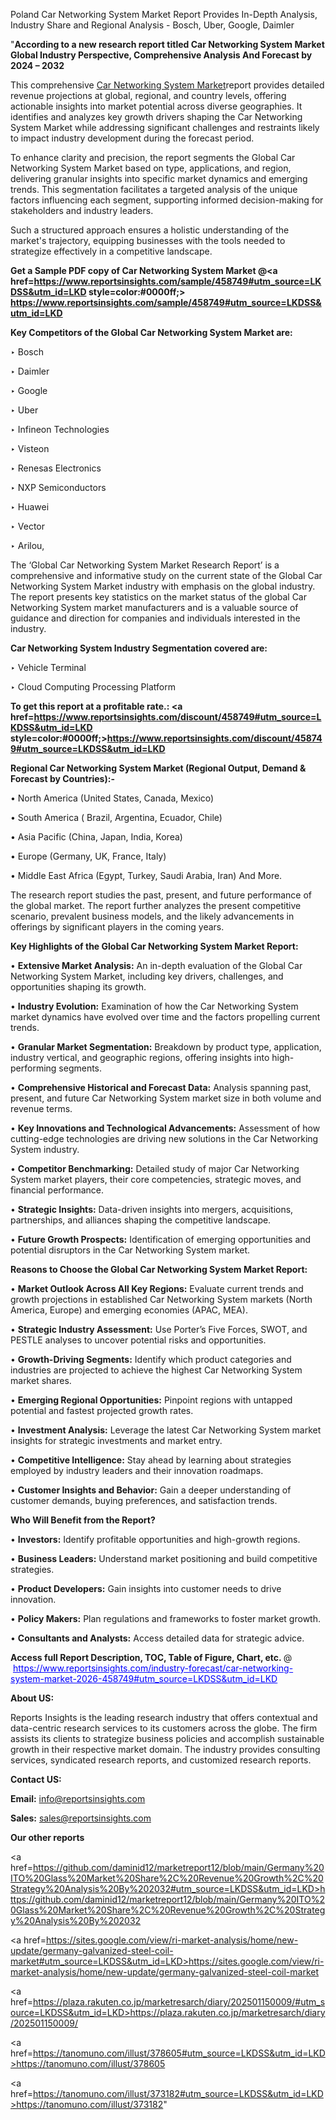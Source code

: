 Poland Car Networking System Market Report Provides In-Depth Analysis, Industry Share and Regional Analysis - Bosch, Uber, Google, Daimler

"<strong>According to a new research report titled Car Networking System Market Global Industry Perspective, Comprehensive Analysis And Forecast by 2024 – 2032</strong>

This comprehensive <a href=https://www.reportsinsights.com/sample/458749>Car Networking System Market</a>report provides detailed revenue projections at global, regional, and country levels, offering actionable insights into market potential across diverse geographies. It identifies and analyzes key growth drivers shaping the Car Networking System Market while addressing significant challenges and restraints likely to impact industry development during the forecast period.

To enhance clarity and precision, the report segments the Global Car Networking System Market based on type, applications, and region, delivering granular insights into specific market dynamics and emerging trends. This segmentation facilitates a targeted analysis of the unique factors influencing each segment, supporting informed decision-making for stakeholders and industry leaders.

Such a structured approach ensures a holistic understanding of the market's trajectory, equipping businesses with the tools needed to strategize effectively in a competitive landscape.

<strong>Get a Sample PDF copy of Car Networking System Market </strong><strong>@<a href=https://www.reportsinsights.com/sample/458749#utm_source=LKDSS&utm_id=LKD style=color:#0000ff;> https://www.reportsinsights.com/sample/458749#utm_source=LKDSS&utm_id=LKD</a></strong></font>

<strong>Key Competitors of the Global Car Networking System Market are:</strong>

‣ Bosch

‣ Daimler

‣ Google

‣ Uber

‣ Infineon Technologies

‣ Visteon

‣ Renesas Electronics

‣ NXP Semiconductors

‣ Huawei

‣ Vector

‣ Arilou,

The ‘Global Car Networking System Market Research Report’ is a comprehensive and informative study on the current state of the Global Car Networking System Market industry with emphasis on the global industry. The report presents key statistics on the market status of the global Car Networking System market manufacturers and is a valuable source of guidance and direction for companies and individuals interested in the industry.

<strong>Car Networking System Industry Segmentation covered are:</strong>

‣ Vehicle Terminal

‣ Cloud Computing Processing Platform

<strong>To get this report at a profitable rate.: <a href=https://www.reportsinsights.com/discount/458749#utm_source=LKDSS&utm_id=LKD style=color:#0000ff;>https://www.reportsinsights.com/discount/458749#utm_source=LKDSS&utm_id=LKD</a></strong></font>

<strong>Regional Car Networking System Market (Regional Output, Demand &amp; Forecast by Countries):-</strong>

• North America (United States, Canada, Mexico)

• South America ( Brazil, Argentina, Ecuador, Chile)

• Asia Pacific (China, Japan, India, Korea)

• Europe (Germany, UK, France, Italy)

• Middle East Africa (Egypt, Turkey, Saudi Arabia, Iran) And More.

The research report studies the past, present, and future performance of the global market. The report further analyzes the present competitive scenario, prevalent business models, and the likely advancements in offerings by significant players in the coming years.

<strong>Key Highlights of the Global Car Networking System Market Report:</strong>

• <strong>Extensive Market Analysis:</strong> An in-depth evaluation of the Global Car Networking System Market, including key drivers, challenges, and opportunities shaping its growth.

• <strong>Industry Evolution:</strong> Examination of how the Car Networking System market dynamics have evolved over time and the factors propelling current trends.

• <strong>Granular Market Segmentation:</strong> Breakdown by product type, application, industry vertical, and geographic regions, offering insights into high-performing segments.

• <strong>Comprehensive Historical and Forecast Data:</strong> Analysis spanning past, present, and future Car Networking System market size in both volume and revenue terms.

• <strong>Key Innovations and Technological Advancements:</strong> Assessment of how cutting-edge technologies are driving new solutions in the Car Networking System industry.

• <strong>Competitor Benchmarking:</strong> Detailed study of major Car Networking System market players, their core competencies, strategic moves, and financial performance.

• <strong>Strategic Insights:</strong> Data-driven insights into mergers, acquisitions, partnerships, and alliances shaping the competitive landscape.

• <strong>Future Growth Prospects:</strong> Identification of emerging opportunities and potential disruptors in the Car Networking System market.

<strong>Reasons to Choose the Global Car Networking System Market Report:</strong>

• <strong>Market Outlook Across All Key Regions:</strong> Evaluate current trends and growth projections in established Car Networking System markets (North America, Europe) and emerging economies (APAC, MEA).

• <strong>Strategic Industry Assessment:</strong> Use Porter’s Five Forces, SWOT, and PESTLE analyses to uncover potential risks and opportunities.

• <strong>Growth-Driving Segments:</strong> Identify which product categories and industries are projected to achieve the highest Car Networking System market shares.

• <strong>Emerging Regional Opportunities:</strong> Pinpoint regions with untapped potential and fastest projected growth rates.

• <strong>Investment Analysis:</strong> Leverage the latest Car Networking System market insights for strategic investments and market entry.

• <strong>Competitive Intelligence:</strong> Stay ahead by learning about strategies employed by industry leaders and their innovation roadmaps.

• <strong>Customer Insights and Behavior:</strong> Gain a deeper understanding of customer demands, buying preferences, and satisfaction trends.

<strong>Who Will Benefit from the Report?</strong>

• <strong>Investors:</strong> Identify profitable opportunities and high-growth regions.

• <strong>Business Leaders:</strong> Understand market positioning and build competitive strategies.

• <strong>Product Developers:</strong> Gain insights into customer needs to drive innovation.

• <strong>Policy Makers:</strong> Plan regulations and frameworks to foster market growth.

• <strong>Consultants and Analysts:</strong> Access detailed data for strategic advice.
</ul>
<strong>Access full Report Description, TOC, Table of Figure, Chart, etc. </strong>@  <a href=https://www.reportsinsights.com/industry-forecast/car-networking-system-market-2026-458749#utm_source=LKDSS&utm_id=LKD style=color:#0000ff;>https://www.reportsinsights.com/industry-forecast/car-networking-system-market-2026-458749#utm_source=LKDSS&utm_id=LKD</a></font>

<strong><strong>About US</strong>:</strong>

Reports Insights is the leading research industry that offers contextual and data-centric research services to its customers across the globe. The firm assists its clients to strategize business policies and accomplish sustainable growth in their respective market domain. The industry provides consulting services, syndicated research reports, and customized research reports.

<strong>Contact US:</strong>

<p class=""""><b>Email:</b> <a href=mailto:info@reportsinsights.com>info@reportsinsights.com</a></p>
<p class=""""><b>Sales:</b> <a href=mailto:sales@reportsinsights.com>sales@reportsinsights.com</a></p>

<strong>Our other reports</strong>

<a href=https://github.com/daminid12/marketreport12/blob/main/Germany%20ITO%20Glass%20Market%20Share%2C%20Revenue%20Growth%2C%20Strategy%20Analysis%20By%202032#utm_source=LKDSS&utm_id=LKD>https://github.com/daminid12/marketreport12/blob/main/Germany%20ITO%20Glass%20Market%20Share%2C%20Revenue%20Growth%2C%20Strategy%20Analysis%20By%202032</a>

<a href=https://sites.google.com/view/ri-market-analysis/home/new-update/germany-galvanized-steel-coil-market#utm_source=LKDSS&utm_id=LKD>https://sites.google.com/view/ri-market-analysis/home/new-update/germany-galvanized-steel-coil-market</a>

<a href=https://plaza.rakuten.co.jp/marketresarch/diary/202501150009/#utm_source=LKDSS&utm_id=LKD>https://plaza.rakuten.co.jp/marketresarch/diary/202501150009/</a>

<a href=https://tanomuno.com/illust/378605#utm_source=LKDSS&utm_id=LKD>https://tanomuno.com/illust/378605</a>

<a href=https://tanomuno.com/illust/373182#utm_source=LKDSS&utm_id=LKD>https://tanomuno.com/illust/373182</a>"
